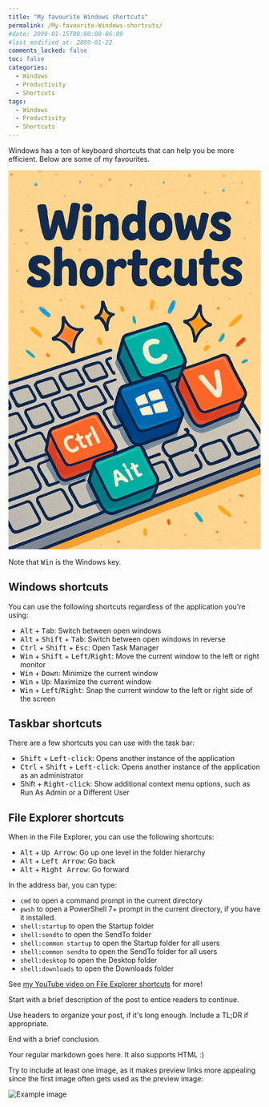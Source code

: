 ```yaml
---
title: "My favourite Windows shortcuts"
permalink: /My-favourite-Windows-shortcuts/
#date: 2099-01-15T00:00:00-06:00
#last_modified_at: 2099-01-22
comments_locked: false
toc: false
categories:
  - Windows
  - Productivity
  - Shortcuts
tags:
  - Windows
  - Productivity
  - Shortcuts
---
```


Windows has a ton of keyboard shortcuts that can help you be more efficient.
Below are some of my favourites.

![Windows shortcuts cartoon image](/assets/Posts/2025-02-07-My-favourit-Windows-shortcuts/windows-shortcuts-cartoon-image.png)

Note that <kbd>Win</kbd> is the Windows key.

## Windows shortcuts

You can use the following shortcuts regardless of the application you're using:

- <kbd>Alt</kbd> + <kbd>Tab</kbd>: Switch between open windows
- <kbd>Alt</kbd> + <kbd>Shift</kbd> + <kbd>Tab</kbd>: Switch between open windows in reverse
- <kbd>Ctrl</kbd> + <kbd>Shift</kbd> + <kbd>Esc</kbd>: Open Task Manager
- <kbd>Win</kbd> + <kbd>Shift</kbd> + <kbd>Left</kbd>/<kbd>Right</kbd>: Move the current window to the left or right monitor
- <kbd>Win</kbd> + <kbd>Down</kbd>: Minimize the current window
- <kbd>Win</kbd> + <kbd>Up</kbd>: Maximize the current window
- <kbd>Win</kbd> + <kbd>Left</kbd>/<kbd>Right</kbd>: Snap the current window to the left or right side of the screen

## Taskbar shortcuts

There are a few shortcuts you can use with the task bar:

- <kbd>Shift</kbd> + <kbd>Left-click</kbd>: Opens another instance of the application
- <kbd>Ctrl</kbd> + <kbd>Shift</kbd> + <kbd>Left-click</kbd>: Opens another instance of the application as an administrator
- <kdd>Shift</kdd> + <kbd>Right-click</kbd>: Show additional context menu options, such as Run As Admin or a Different User

## File Explorer shortcuts

When in the File Explorer, you can use the following shortcuts:

- <kbd>Alt</kbd> + <kbd>Up Arrow</kbd>: Go up one level in the folder hierarchy
- <kbd>Alt</kbd> + <kbd>Left Arrow</kbd>: Go back
- <kbd>Alt</kbd> + <kbd>Right Arrow</kbd>: Go forward

In the address bar, you can type:

- `cmd` to open a command prompt in the current directory
- `pwsh` to open a PowerShell 7+ prompt in the current directory, if you have it installed.
- `shell:startup` to open the Startup folder
- `shell:sendto` to open the SendTo folder
- `shell:common startup` to open the Startup folder for all users
- `shell:common sendto` to open the SendTo folder for all users
- `shell:desktop` to open the Desktop folder
- `shell:downloads` to open the Downloads folder

See [my YouTube video on File Explorer shortcuts](https://youtu.be/-ixXAB2Gc0M?si=1lJ7Bx7UJqAQ6U5O) for more!




Start with a brief description of the post to entice readers to continue.

Use headers to organize your post, if it's long enough.
Include a TL;DR if appropriate.

End with a brief conclusion.

Your regular markdown goes here. It also supports HTML :)

Try to include at least one image, as it makes preview links more appealing since the first image often gets used as the preview image:

![Example image](/assets/Posts/2025-02-07-My-favourite-Windows-shortcuts/image-name.png)
